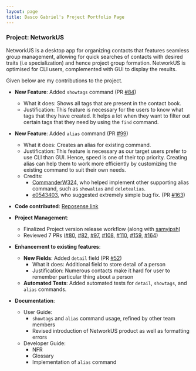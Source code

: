 ```yaml
---
layout: page
title: Dasco Gabriel's Project Portfolio Page
---
```


### Project: NetworkUS

NetworkUS is a desktop app for organizing contacts that features seamless group management, allowing for quick searches of contacts with desired traits (i.e specialization) and hence project group formation. NetworkUS is optimised for CLI users, complemented with GUI to display the results.

Given below are my contributions to the project.

* **New Feature**: Added `showtags` command (PR [\#84](https://github.com/AY2122S1-CS2103T-T10-3/tp/pull/84))
  * What it does: Shows all tags that are present in the contact book.
  * Justification: This feature is necessary for the users to know what tags that they have created. It helps a lot when they want to filter out certain tags that they need by using the `find` command.

* **New Feature**: Added `alias` command (PR [\#99](https://github.com/AY2122S1-CS2103T-T10-3/tp/pull/99))
  * What it does: Creates an alias for existing command.
  * Justification: This feature is necessary as our target users prefer to use CLI than GUI. Hence, speed is one of their top priority. Creating alias can help them to work more efficiently by customizing the existing command to suit their own needs.
  * Credits:
    * [CommanderW324](https://ay2122s1-cs2103t-t10-3.github.io/tp/team/commanderw324.html), who helped implement other supporting alias command, such as `showalias` and `deletealias`.
    * [e0543403](https://ay2122s1-cs2103t-t10-3.github.io/tp/team/e0543403.html), who suggested extremely simple bug fix. (PR [\#163](https://github.com/AY2122S1-CS2103T-T10-3/tp/pull/163))

* **Code contributed**: [Reposense link](https://nus-cs2103-ay2122s1.github.io/tp-dashboard/#breakdown=true&search=dystoriax)

* **Project Management**:
  * Finalized Project version release workflow (along with [samyipsh](https://ay2122s1-cs2103t-t10-3.github.io/tp/team/samyipsh.html))
  * Reviewed 7 PRs ([\#80](https://github.com/AY2122S1-CS2103T-T10-3/tp/pull/80), [\#82](https://github.com/AY2122S1-CS2103T-T10-3/tp/pull/82), [\#97](https://github.com/AY2122S1-CS2103T-T10-3/tp/pull/97), [\#108](https://github.com/AY2122S1-CS2103T-T10-3/tp/pull/108), [\#110](https://github.com/AY2122S1-CS2103T-T10-3/tp/pull/110), [\#159](https://github.com/AY2122S1-CS2103T-T10-3/tp/pull/159), [\#164](https://github.com/AY2122S1-CS2103T-T10-3/tp/pull/164))

* **Enhancement to existing features**:
  * **New Fields**: Added `detail` field (PR [\#52](https://github.com/AY2122S1-CS2103T-T10-3/tp/pull/52))
    * What it does: Additional field to store detail of a person
    * Justification: Numerous contacts make it hard for user to remember particular thing about a person
  * **Automated Tests**: Added automated tests for `detail`, `showtags`, and `alias` commands.

* **Documentation**:
  * User Guide:
    * `showtags` and `alias` command usage, refined by other team members
    * Revised introduction of NetworkUS product as well as formatting errors
  * Developer Guide:
    * NFR
    * Glossary
    * Implementation of `alias` command

